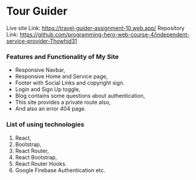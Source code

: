 # Tour Guider #
Live site Link: https://travel-guider-assignment-10.web.app/
Repository Link: https://github.com/programming-hero-web-course-4/independent-service-provider-Thowhid31

### Features and Functionality of My Site ###
* Responsive Navbar,
* Responsive Home and Service page,
* Footer with Social Links and copyright sign.
* Login and Sign Up toggle,
* Blog contains some questions about authentication,
* This site provides a private route also,
* And also an error 404 page.

### List of using technologies ###
1. React,
2. Bootstrap,
3. React Router,
4. React Bootstrap,
5. React Router Hooks.
6. Google Firebase Authentication etc.